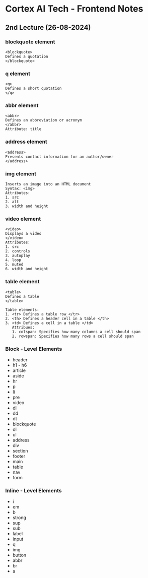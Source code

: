 # Cortex AI Tech - Frontend Notes

## 2nd Lecture (26-08-2024)

### blockquote element
```
<blockquote>
Defines a quotation
</blockquote>
```
### q element
```
<q>
Defines a short quotation
</q>
```
### abbr element
```
<abbr>
Defines an abbreviation or acronym
</abbr>
Attribute: title
```
### address element
```
<address>
Presents contact information for an author/owner
</address>
```
### img element
```
Inserts an image into an HTML document
Syntax: <img>
Attributes:
1. src
2. alt
3. width and height
```
### video element
```
<video>
Displays a video
</video>
Attributes:
1. src
2. controls
3. autoplay
4. loop
5. muted
6. width and height
```
### table element
```
<table>
Defines a table
</table>

Table elements:
1. <tr> Defines a table row </tr>
2. <th> Defines a header cell in a table </th>
3. <td> Defines a cell in a table </td>
   Attribues:
   1. colspan: Specifies how many columns a cell should span
   2. rowspan: Specifies how many rows a cell should span
```
### Block - Level Elements
* header
* h1 - h6
* article
* aside
* hr
* p
* li
* pre
* video
* dl
* dd
* dt
* blockquote
* ol
* ul
* address
* div
* section
* footer
* main
* table
* nav
* form

### Inline - Level Elements
* i
* em
* b
* strong
* sup
* sub
* label
* input
* q
* img
* button
* abbr
* br
* a
